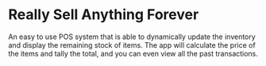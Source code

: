 # Really Sell Anything Forever

An easy to use POS system that is able to dynamically update the inventory and display the remaining stock of items. 
The app will calculate the price of the items and tally the total, and you can even view all the past transactions.

